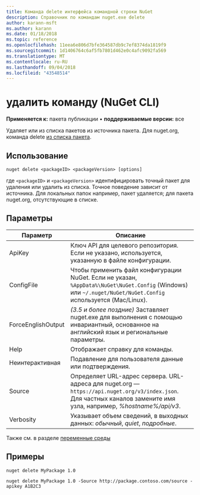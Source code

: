 ```yaml
---
title: Команда delete интерфейса командной строки NuGet
description: Справочник по командам nuget.exe delete
author: karann-msft
ms.author: karann
ms.date: 01/18/2018
ms.topic: reference
ms.openlocfilehash: 11eea6e806d7bfe364587db9c7ef8374da1819f9
ms.sourcegitcommit: 1d1406764c6af5fb7801d462e0c4afc9092fa569
ms.translationtype: MT
ms.contentlocale: ru-RU
ms.lasthandoff: 09/04/2018
ms.locfileid: "43548514"
---
```

# <a name="delete-command-nuget-cli"></a>удалить команду (NuGet CLI)

**Применяется к:** пакета публикации &bullet; **поддерживаемые версии:** все

Удаляет или из списка пакетов из источника пакета. Для nuget.org, команда delete [из списка пакета](../policies/deleting-packages.md).

## <a name="usage"></a>Использование

```cli
nuget delete <packageID> <packageVersion> [options]
```

где `<packageID>` и `<packageVersion>` идентифицировать точный пакет для удаления или удалить из списка. Точное поведение зависит от источника. Для локальных папок например, пакет удаляется; для пакета nuget.org, отсутствующие в списке.

## <a name="options"></a>Параметры

| Параметр | Описание |
| --- | --- |
| ApiKey | Ключ API для целевого репозитория. Если не указано, используется, указанную в файле конфигурации. |
| ConfigFile | Чтобы применить файл конфигурации NuGet. Если не указан, `%AppData%\NuGet\NuGet.Config` (Windows) или `~/.nuget/NuGet/NuGet.Config` используется (Mac/Linux).|
| ForceEnglishOutput | *(3.5 и более поздние)*  Заставляет nuget.exe для выполнения с помощью инвариантный, основанное на английский язык и региональные параметры. |
| Help | Отображает справку для команды. |
| Неинтерактивная | Подавление для пользователя данные или подтверждения. |
| Source | Определяет URL-адрес сервера. URL-адреса для nuget.org — `https://api.nuget.org/v3/index.json`. Для частных каналов замените имя узла, например, *%hostname%/api/v3*. |
| Verbosity | Указывает объем сведений, в выходных данных: *обычный*, *quiet*, *подробные*. |

Также см. в разделе [переменные среды](cli-ref-environment-variables.md)

## <a name="examples"></a>Примеры

```cli
nuget delete MyPackage 1.0

nuget delete MyPackage 1.0 -Source http://package.contoso.com/source -apikey A1B2C3
```
